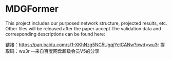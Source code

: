 # MDGFormer
This project includes our purposed network structure, projected results, etc.
Other files will be released after the paper accept
The validation data and corresponding descriptions can be found here:

链接：https://pan.baidu.com/s/1-XKhNzg5NC5UgqjYelCANw?pwd=wu3r 
提取码：wu3r 
--来自百度网盘超级会员V5的分享
